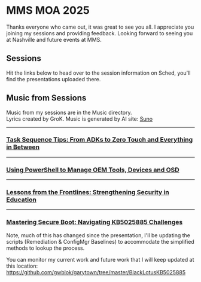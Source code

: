 # MMS MOA 2025

Thanks everyone who came out, it was great to see you all.  I appreciate you joining my sessions and providing feedback.  Looking forward to seeing you at Nashville and future events at MMS.

## Sessions

Hit the links below to head over to the session information on Sched, you'll find the presentations uploaded there.

## Music from Sessions
Music from my sessions are in the Music directory.  
Lyrics created by GroK.
Music is generated by AI site: [Suno](https://suno.com/)

--------------------------------------------

### [Task Sequence Tips: From ADKs to Zero Touch and Everything in Between](https://mms2025atmoa.sched.com/event/1uF8I/task-sequence-tips-from-adks-to-zero-touch-and-everything-in-between)

--------------------------------------------

### [Using PowerShell to Manage OEM Tools, Devices and OSD](https://mms2025atmoa.sched.com/event/1uF8n/using-powershell-to-manage-oem-tools-devices-and-osd)

--------------------------------------------

### [Lessons from the Frontlines: Strengthening Security in Education](https://mms2025atmoa.sched.com/event/1uF6t/lessons-from-the-frontlines-strengthening-security-in-education)

--------------------------------------------

### [Mastering Secure Boot: Navigating KB5025885 Challenges](https://mms2025atmoa.sched.com/event/1uF7N/mastering-secure-boot-navigating-kb5025885-challenges)

Note, much of this has changed since the presentation, I'll be updating the scripts (Remediation & ConfigMgr Baselines) to accommodate the simplified methods to lookup the process.

You can monitor my current work and future work that I will keep updated at this location:
https://github.com/gwblok/garytown/tree/master/BlackLotusKB5025885
